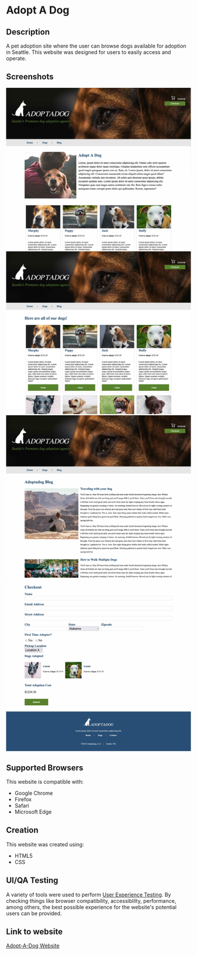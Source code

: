 # Adopt A Dog

## Description

A pet adoption site where the user can browse dogs available for adoption in Seattle. This website was designed for users to easily access and operate.

## Screenshots
![image](images/readme-home.jpg)
![image](images/readme-dogs.jpg)
![image](images/readme-blog.jpg)
![image](images/readme-checkout.jpg)

## Supported Browsers
This website is compatible with:
- Google Chrome
- Firefox
- Safari
- Microsoft Edge

## Creation
This website was created using:
- HTML5 
- CSS

## UI/QA Testing

A variety of tools were used to perform [User Experience Testing](https://github.com/brittrohrer/html200-adopt-a-dog/blob/a2/testing.txt). By checking things like browser compatibility, accessiblilty, performance, among others, the best possible experience for the website's potential users can be provided.

## Link to website

[Adopt-A-Dog Website](https://brittrohrer.github.io/html200-adopt-a-dog/)